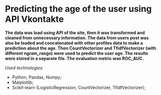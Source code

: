 
# Predicting the age of the user using API Vkontakte

**The data was load using API of the site, then it was transformed and cleaned from unnecessary information. The data from users post was also be loaded and concatenated with other profiles data to make a prediction about the age. Then CountVectorizer and TfidfVectorizer (with different ngram_range) were used to predict the user age. The results were stored in a separate file. The evaluation metric was ROC_AUC.**

*Used technologies:*
- Python, Pandas, Numpy;
- Matplotlib;
- Scikit-learn (LogisticRegression, CountVectorizer, TfidfVectorizer);
